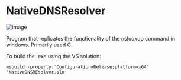 # NativeDNSResolver

![image](https://github.com/user-attachments/assets/25dc0529-6644-44cf-8c0f-008406c1d03b)


Program that replicates the functionality of the nslookup command in windows. Primarily used C.

To build the .exe using the VS solution:
```
msbuild -property:'Configuration=Release;platform=x64' 'NativeDNSREsolver.sln'
```
